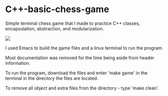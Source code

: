 # C++-basic-chess-game
Simple terminal chess game that I made to practice C++ classes, encapsulation, abstraction, and modularization.

![](https://c.tenor.com/zePQJUG3FHoAAAAC/arrested-development-im-a-scholar.gif)

I used Emacs to build the game files and a linux terminal to run the program.

Most documentation was removed for the time being aside from header information.

To run the program, download the files and enter 'make game' in the terminal in the directory the files are located. 

To remove all object and extra files from the directory - type 'make clean'.
